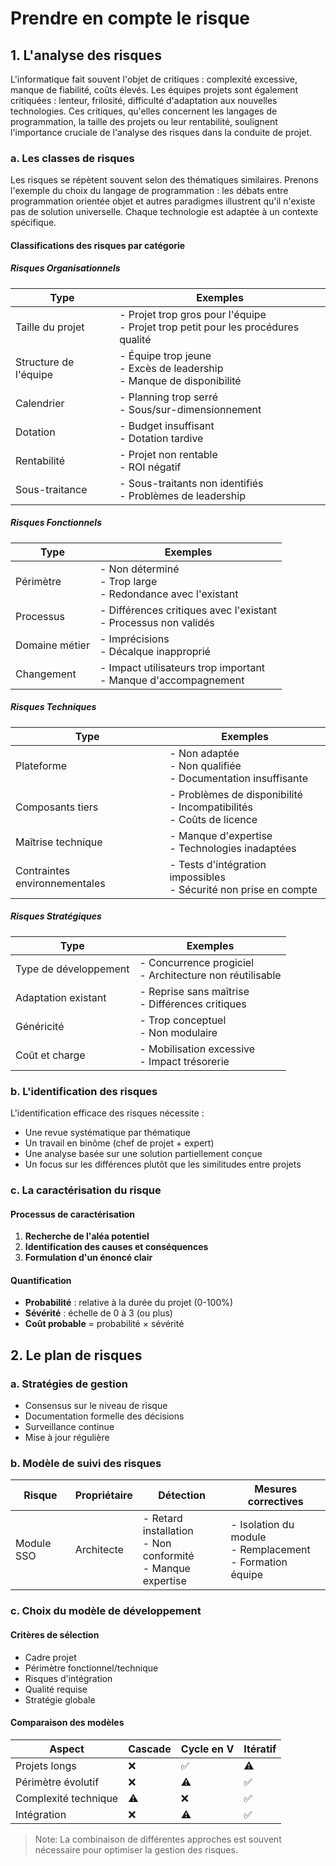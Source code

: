 # Prendre en compte le risque

## 1. L'analyse des risques

L'informatique fait souvent l'objet de critiques : complexité excessive, manque de fiabilité, coûts élevés. Les équipes projets sont également critiquées : lenteur, frilosité, difficulté d'adaptation aux nouvelles technologies. Ces critiques, qu'elles concernent les langages de programmation, la taille des projets ou leur rentabilité, soulignent l'importance cruciale de l'analyse des risques dans la conduite de projet.

### a. Les classes de risques

Les risques se répètent souvent selon des thématiques similaires. Prenons l'exemple du choix du langage de programmation : les débats entre programmation orientée objet et autres paradigmes illustrent qu'il n'existe pas de solution universelle. Chaque technologie est adaptée à un contexte spécifique.

#### Classifications des risques par catégorie

##### Risques Organisationnels

| Type | Exemples |
|------|----------|
| Taille du projet | - Projet trop gros pour l'équipe<br>- Projet trop petit pour les procédures qualité |
| Structure de l'équipe | - Équipe trop jeune<br>- Excès de leadership<br>- Manque de disponibilité |
| Calendrier | - Planning trop serré<br>- Sous/sur-dimensionnement |
| Dotation | - Budget insuffisant<br>- Dotation tardive |
| Rentabilité | - Projet non rentable<br>- ROI négatif |
| Sous-traitance | - Sous-traitants non identifiés<br>- Problèmes de leadership |

##### Risques Fonctionnels

| Type | Exemples |
|------|----------|
| Périmètre | - Non déterminé<br>- Trop large<br>- Redondance avec l'existant |
| Processus | - Différences critiques avec l'existant<br>- Processus non validés |
| Domaine métier | - Imprécisions<br>- Décalque inapproprié |
| Changement | - Impact utilisateurs trop important<br>- Manque d'accompagnement |

##### Risques Techniques

| Type | Exemples |
|------|----------|
| Plateforme | - Non adaptée<br>- Non qualifiée<br>- Documentation insuffisante |
| Composants tiers | - Problèmes de disponibilité<br>- Incompatibilités<br>- Coûts de licence |
| Maîtrise technique | - Manque d'expertise<br>- Technologies inadaptées |
| Contraintes environnementales | - Tests d'intégration impossibles<br>- Sécurité non prise en compte |

##### Risques Stratégiques

| Type | Exemples |
|------|----------|
| Type de développement | - Concurrence progiciel<br>- Architecture non réutilisable |
| Adaptation existant | - Reprise sans maîtrise<br>- Différences critiques |
| Généricité | - Trop conceptuel<br>- Non modulaire |
| Coût et charge | - Mobilisation excessive<br>- Impact trésorerie |

### b. L'identification des risques

L'identification efficace des risques nécessite :

- Une revue systématique par thématique
- Un travail en binôme (chef de projet + expert)
- Une analyse basée sur une solution partiellement conçue
- Un focus sur les différences plutôt que les similitudes entre projets

### c. La caractérisation du risque

#### Processus de caractérisation

1. **Recherche de l'aléa potentiel**
2. **Identification des causes et conséquences**
3. **Formulation d'un énoncé clair**

#### Quantification

- **Probabilité** : relative à la durée du projet (0-100%)
- **Sévérité** : échelle de 0 à 3 (ou plus)
- **Coût probable** = probabilité × sévérité

## 2. Le plan de risques

### a. Stratégies de gestion

- Consensus sur le niveau de risque
- Documentation formelle des décisions
- Surveillance continue
- Mise à jour régulière

### b. Modèle de suivi des risques

| Risque | Propriétaire | Détection | Mesures correctives |
|--------|--------------|-----------|-------------------|
| Module SSO | Architecte | - Retard installation<br>- Non conformité<br>- Manque expertise | - Isolation du module<br>- Remplacement<br>- Formation équipe |

### c. Choix du modèle de développement

#### Critères de sélection
- Cadre projet
- Périmètre fonctionnel/technique
- Risques d'intégration
- Qualité requise
- Stratégie globale

#### Comparaison des modèles

| Aspect | Cascade | Cycle en V | Itératif |
|--------|----------|------------|-----------|
| Projets longs | ❌ | ✅ | ⚠️ |
| Périmètre évolutif | ❌ | ⚠️ | ✅ |
| Complexité technique | ⚠️ | ❌ | ✅ |
| Intégration | ❌ | ⚠️ | ✅ |

> Note: La combinaison de différentes approches est souvent nécessaire pour optimiser la gestion des risques.
